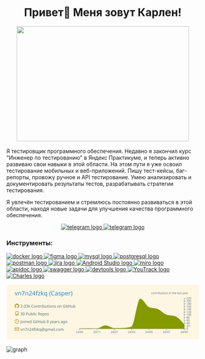 <h1 align="center">Привет👋 Меня зовут Карлен!</h1>
<div align="center">
  <img height="300" width="450" src="https://github.com/user-attachments/assets/5623c7d0-ce85-449a-8a10-c0b9e8eb11e6"  />
</div>




Я тестировщик программного обеспечения. Недавно я закончил курс "Инженер по тестированию" в Яндекс Практикуме, и теперь активно развиваю свои навыки в этой области. На этом пути я уже освоил тестирование мобильных и веб-приложений. Пишу тест-кейсы, баг-репорты, провожу ручное и API тестирование. Умею анализировать и документировать результаты тестов, разрабатывать стратегии тестирования.

Я увлечён тестированием и стремлюсь постоянно развиваться в этой области, находя новые задачи для улучшения качества программного обеспечения.


<div align="center">
  <a href="https://t.me/IT_humor_and_news" target="_blank">
    <img src="https://img.shields.io/static/v1?message=IT-humor&logo=telegram&label=&color=1E90FF&logoColor=white&labelColor=&style=for-the-badge" height="25" alt="telegram logo"  />
  </a>
  <a href="https://t.me/Arabadzhyan" target="_blank">
    <img src="https://img.shields.io/static/v1?message=Telegram&logo=telegram&label=&color=2CA5E0&logoColor=white&labelColor=&style=for-the-badge" height="25" alt="telegram logo"  />
  </a>
</div>



<h3 align="left">Инструменты:</h3>
<p align="left">
  
   <a href="https://www.docker.com" target="_blank">
    <img src="https://img.shields.io/static/v1?message=docker&logo=docker&label=&color=000000&logoColor=&labelColor=&style=for-the-badge" height="30" alt="docker logo"  />
  </a>
    <a href="https://www.figma.com" target="_blank">
    <img src="https://img.shields.io/static/v1?message=figma&logo=figma&label=&color=000000&logoColor=&labelColor=&style=for-the-badge" height="30" alt="figma logo"  />
  </a>
 
   <a href="https://www.mysql.com" target="_blank">
    <img src="https://img.shields.io/static/v1?message=mysql&logo=mysql&label=&color=000000&logoColor=&labelColor=&style=for-the-badge" height="30" alt="mysql logo"  />
  </a>
  <a href="https://www.postgresql.org" target="_blank">
    <img src="https://img.shields.io/static/v1?message=postgresql&logo=postgresql&label=&color=000000&logoColor=00BFFF&labelColor=&style=for-the-badge" height="30" alt="postgresql logo"  />
  </a>
  <a href="https://www.postman.com"_blank">
    <img src="https://img.shields.io/static/v1?message=postman&logo=postman&label=&color=000000&logoColor=&labelColor=&style=for-the-badge" height="30" alt="postman logo"  />
  </a>
  <a href="https://www.atlassian.com/software/jira"_blank">
    <img src="https://img.shields.io/static/v1?message=jira&logo=jira&label=&color=000000&logoColor=4169E1&labelColor=&style=for-the-badge" height="30" alt="jira logo"  />
  </a>
   <a href="https://developer.android.com"_blank">
    <img src="https://img.shields.io/static/v1?message=Android Studio&logo=Android Studio&label=&color=000000&logoColor=&labelColor=&style=for-the-badge" height="30" alt="Android Studio logo"  />
  </a>
 
   <a href="https://miro.com/ru/" target="_blank">
    <img src="https://img.shields.io/static/v1?message=miro&logo=miro&label=&color=000000&logoColor=FFFF00&labelColor=&style=for-the-badge" height="30" alt="miro logo"  />
  </a>
   <a href="https://apidocjs.com/" target="_blank">
    <img src="https://img.shields.io/static/v1?message=apidoc&logo=apidoc&label=&color=000000&logoColor=&labelColor=&style=for-the-badge" height="30" alt="apidoc logo"  />
  </a>
    <a href="https://swagger.io/" target="_blank">
    <img src="https://img.shields.io/static/v1?message=swagger&logo=swagger&label=&color=000000&logoColor=&labelColor=&style=for-the-badge" height="30" alt="swagger logo"  />
  </a>
   <a href="https://developer.chrome.com/docs/devtools?hl=ru" target="_blank">
    <img src="https://img.shields.io/static/v1?message=devtools&logo=devtools&label=&color=000000&logoColor=&labelColor=&style=for-the-badge" height="30" alt="devtools logo"  />
  </a>
  
  <a href="https://www.jetbrains.com/" target="_blank">
    <img src="https://img.shields.io/static/v1?message=YouTrack&logo=YouTrack&label=&color=000000&logoColor=&labelColor=&style=for-the-badge" height="30" alt="YouTrack logo"  />
  </a>
  
  
   <a href="https://www.charlesproxy.com" target="_blank">
    <img src="https://img.shields.io/static/v1?message=Charles&logo=Charles&label=&color=000000&logoColor=&labelColor=&style=for-the-badge" height="30" alt="Charles logo"  />
  </a>
</p>



![](https://raw.githubusercontent.com/vn7n24fzkq/vn7n24fzkq/master/profile-summary-card-output/solarized/0-profile-details.svg)

<img src="./asset/react-dark.svg" height=250 alt="graph"/>











